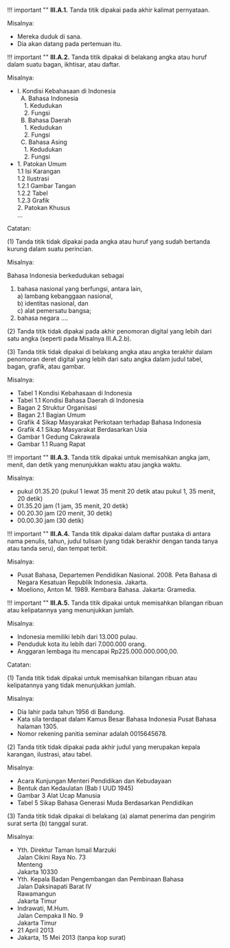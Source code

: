 !!! important ""
	**III.A.1.** Tanda titik dipakai pada akhir kalimat pernyataan.

Misalnya:

- Mereka duduk di sana.
- Dia akan datang pada pertemuan itu.

!!! important ""
	**III.A.2.** Tanda titik dipakai di belakang angka atau huruf dalam suatu bagan, ikhtisar, atau daftar.

Misalnya:

- I\. Kondisi Kebahasaan di Indonesia  
&nbsp;&nbsp;A\. Bahasa Indonesia  
&nbsp;&nbsp;&nbsp;&nbsp;1\. Kedudukan  
&nbsp;&nbsp;&nbsp;&nbsp;2\. Fungsi  
&nbsp;&nbsp;B\. Bahasa Daerah  
&nbsp;&nbsp;&nbsp;&nbsp;1\. Kedudukan  
&nbsp;&nbsp;&nbsp;&nbsp;2\. Fungsi  
&nbsp;&nbsp;C\. Bahasa Asing  
&nbsp;&nbsp;&nbsp;&nbsp;1\. Kedudukan  
&nbsp;&nbsp;&nbsp;&nbsp;2\. Fungsi  
- 1\. Patokan Umum  
1\.1 Isi Karangan  
1\.2 Ilustrasi  
1\.2.1 Gambar Tangan  
1\.2.2 Tabel  
1\.2.3 Grafik  
2\. Patokan Khusus  
...  

Catatan:

(1) Tanda titik tidak dipakai pada angka atau huruf yang sudah bertanda kurung dalam suatu perincian.

Misalnya:

Bahasa Indonesia berkedudukan sebagai  
1) bahasa nasional yang berfungsi, antara lain,  
a) lambang kebanggaan nasional,  
b) identitas nasional, dan  
c) alat pemersatu bangsa;  
2) bahasa negara ....  

(2) Tanda titik tidak dipakai pada akhir penomoran digital yang lebih dari satu angka (seperti pada Misalnya III.A.2.b).

(3) Tanda titik tidak dipakai di belakang angka atau angka terakhir dalam penomoran deret digital yang lebih dari satu angka dalam judul tabel, bagan, grafik, atau gambar.

Misalnya:

- Tabel 1 Kondisi Kebahasaan di Indonesia
- Tabel 1.1 Kondisi Bahasa Daerah di Indonesia
- Bagan 2 Struktur Organisasi
- Bagan 2.1 Bagian Umum
- Grafik 4 Sikap Masyarakat Perkotaan terhadap Bahasa Indonesia
- Grafik 4.1 Sikap Masyarakat Berdasarkan Usia
- Gambar 1 Gedung Cakrawala
- Gambar 1.1 Ruang Rapat

!!! important ""
	**III.A.3.** Tanda titik dipakai untuk memisahkan angka jam, menit, dan detik yang menunjukkan waktu atau jangka waktu.

Misalnya:

- pukul 01.35.20 (pukul 1 lewat 35 menit 20 detik atau pukul 1, 35 menit, 20 detik)
- 01.35.20 jam (1 jam, 35 menit, 20 detik)
- 00.20.30 jam (20 menit, 30 detik)
- 00.00.30 jam (30 detik)

!!! important ""
	**III.A.4.** Tanda titik dipakai dalam daftar pustaka di antara nama penulis, tahun, judul tulisan (yang tidak berakhir dengan tanda tanya atau tanda seru), dan tempat terbit.

Misalnya:

- Pusat Bahasa, Departemen Pendidikan Nasional. 2008. Peta Bahasa di Negara Kesatuan Republik Indonesia. Jakarta.
- Moeliono, Anton M. 1989. Kembara Bahasa. Jakarta: Gramedia.

!!! important ""
	**III.A.5.** Tanda titik dipakai untuk memisahkan bilangan ribuan atau kelipatannya yang menunjukkan jumlah.

Misalnya:

- Indonesia memiliki lebih dari 13.000 pulau.
- Penduduk kota itu lebih dari 7.000.000 orang.
- Anggaran lembaga itu mencapai Rp225.000.000.000,00.

Catatan:

(1) Tanda titik tidak dipakai untuk memisahkan bilangan ribuan atau kelipatannya yang tidak menunjukkan jumlah.

Misalnya:

- Dia lahir pada tahun 1956 di Bandung.
- Kata sila terdapat dalam Kamus Besar Bahasa Indonesia Pusat Bahasa halaman 1305.
- Nomor rekening panitia seminar adalah 0015645678.

(2) Tanda titik tidak dipakai pada akhir judul yang merupakan kepala karangan, ilustrasi, atau tabel.

Misalnya:

- Acara Kunjungan Menteri Pendidikan dan Kebudayaan
- Bentuk dan Kedaulatan (Bab I UUD 1945)
- Gambar 3 Alat Ucap Manusia
- Tabel 5 Sikap Bahasa Generasi Muda Berdasarkan Pendidikan

(3) Tanda titik tidak dipakai di belakang (a) alamat penerima dan pengirim surat serta (b) tanggal surat.

Misalnya:

- Yth. Direktur Taman Ismail Marzuki  
Jalan Cikini Raya No. 73  
Menteng  
Jakarta 10330
- Yth. Kepala Badan Pengembangan dan Pembinaan Bahasa  
Jalan Daksinapati Barat IV  
Rawamangun  
Jakarta Timur
- Indrawati, M.Hum.  
Jalan Cempaka II No. 9  
Jakarta Timur
- 21 April 2013
- Jakarta, 15 Mei 2013 (tanpa kop surat)
